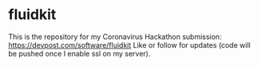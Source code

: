 # fluidkit

This is the repository for my Coronavirus Hackathon submission:  https://devpost.com/software/fluidkit
Like or follow for updates (code will be pushed once I enable ssl on my server).

